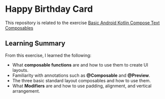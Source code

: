 # Happy Birthday Card
This repository is related to the exercise [Basic Android Kotlin Compose Text Composables](https://developer.android.com/codelabs/basic-android-kotlin-compose-text-composables)
## Learning Summary

From this exercise, I learned the following:

- What **composable functions** are and how to use them to create UI layouts.
- Familiarity with annotations such as **@Composable** and **@Preview**.
- The three basic standard layout composables and how to use them.
- What **Modifiers** are and how to use padding, alignment, and vertical arrangement.
